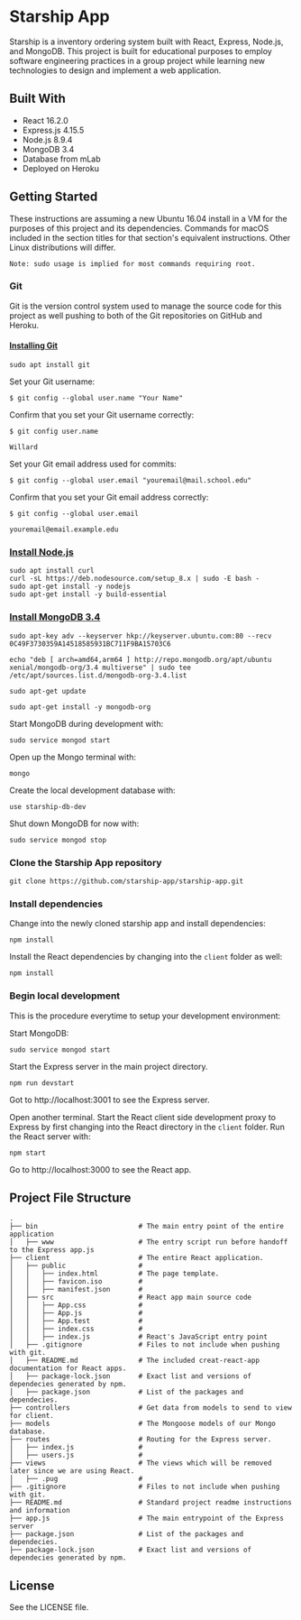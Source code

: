 # Starship App

Starship is a inventory ordering system built with React, Express, Node.js, and MongoDB. This project is built for educational purposes to employ software engineering practices in a group project while learning new technologies to design and implement a web application.

## Built With

* React      16.2.0
* Express.js 4.15.5
* Node.js    8.9.4
* MongoDB    3.4
* Database from mLab
* Deployed on Heroku

## Getting Started

These instructions are assuming a new Ubuntu 16.04 install in a VM for the purposes of this project and its dependencies. Commands for macOS included in the section titles for that section's equivalent instructions. Other Linux distributions will differ.

```
Note: sudo usage is implied for most commands requiring root.
```

### Git

Git is the version control system used to manage the source code for this project as well pushing to both of the Git repositories on GitHub and Heroku.

#### [Installing Git](https://git-scm.com/book/en/v2/Getting-Started-Installing-Git)

```
sudo apt install git
```

Set your Git username:

```
$ git config --global user.name "Your Name"
```

Confirm that you set your Git username correctly:

```
$ git config user.name

Willard
```

Set your Git email address used for commits:

```
$ git config --global user.email "youremail@mail.school.edu"
```

Confirm that you set your Git email address correctly:

```
$ git config --global user.email

youremail@email.example.edu
```

### [Install Node.js](https://nodejs.org/en/download/package-manager/#macos)

```
sudo apt install curl
curl -sL https://deb.nodesource.com/setup_8.x | sudo -E bash -
sudo apt-get install -y nodejs
sudo apt-get install -y build-essential
```

### [Install MongoDB 3.4](https://docs.mongodb.com/tutorials/install-mongodb-on-os-x/)

```
sudo apt-key adv --keyserver hkp://keyserver.ubuntu.com:80 --recv 0C49F3730359A14518585931BC711F9BA15703C6
```
```
echo "deb [ arch=amd64,arm64 ] http://repo.mongodb.org/apt/ubuntu xenial/mongodb-org/3.4 multiverse" | sudo tee /etc/apt/sources.list.d/mongodb-org-3.4.list
```
```
sudo apt-get update
```
```
sudo apt-get install -y mongodb-org
```

Start MongoDB during development with:
```
sudo service mongod start
```

Open up the Mongo terminal with:
```
mongo
```

Create the local development database with:
```
use starship-db-dev
```

Shut down MongoDB for now with:
```
sudo service mongod stop
```

### Clone the Starship App repository

```
git clone https://github.com/starship-app/starship-app.git
```

### Install dependencies

Change into the newly cloned starship app and install dependencies:
```
npm install
```

Install the React dependencies by changing into the ``client`` folder as well:
```
npm install
```

### Begin local development

This is the procedure everytime to setup your development environment:

Start MongoDB:
```
sudo service mongod start
```

Start the Express server in the main project directory.
```
npm run devstart
```

Got to http://localhost:3001 to see the Express server.

Open another terminal. Start the React client side development proxy to Express by first changing into the React directory in the ``client`` folder. Run the React server with:

```
npm start
```

Go to http://localhost:3000 to see the React app.

## Project File Structure
```
.
├── bin                         # The main entry point of the entire application
│   ├── www                     # The entry script run before handoff to the Express app.js
├── client                      # The entire React application.
│   ├── public                  # 
│   │   ├── index.html          # The page template.
│   │   ├── favicon.iso         # 
│   │   ├── manifest.json       # 
│   ├── src                     # React app main source code
│   │   ├── App.css             # 
│   │   ├── App.js              # 
│   │   ├── App.test            # 
│   │   ├── index.css           # 
│   │   ├── index.js            # React's JavaScript entry point
│   ├── .gitignore              # Files to not include when pushing with git.
│   ├── README.md               # The included creat-react-app documentation for React apps.
│   ├── package-lock.json       # Exact list and versions of dependecies generated by npm.
│   ├── package.json            # List of the packages and dependecies.
├── controllers                 # Get data from models to send to view for client.
├── models                      # The Mongoose models of our Mongo database.
├── routes                      # Routing for the Express server.
│   ├── index.js                # 
│   ├── users.js                # 
├── views                       # The views which will be removed later since we are using React.
│   ├── .pug                    # 
├── .gitignore                  # Files to not include when pushing with git.
├── README.md                   # Standard project readme instructions and information
├── app.js                      # The main entrypoint of the Express server
├── package.json                # List of the packages and dependecies.
├── package-lock.json           # Exact list and versions of dependecies generated by npm.

```

## License

See the LICENSE file.

